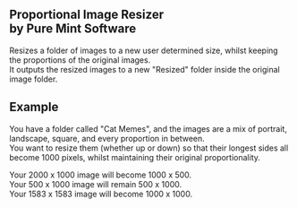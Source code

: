 Proportional Image Resizer  
by Pure Mint Software  
--------------------------

Resizes a folder of images to a new user determined size, whilst keeping the proportions of the original images.   
It outputs the resized images to a new "Resized" folder inside the original image folder.  

Example 
-------

You have a folder called "Cat Memes", and the images are a mix of portrait, landscape, square, and every proportion in between.  
You want to resize them (whether up or down) so that their longest sides all become 1000 pixels, whilst maintaining their original proportionality.  
  
Your 2000 x 1000 image will become 1000 x 500.  
Your 500 x 1000 image will remain 500 x 1000.  
Your 1583 x 1583 image will become 1000 x 1000.  

